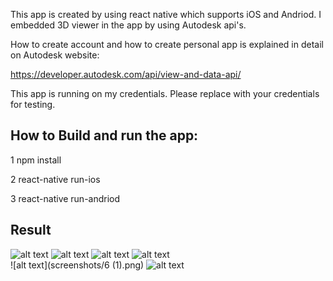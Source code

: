 
This app is created by using react native which supports
iOS and Andriod. I embedded 3D viewer in the app by using
Autodesk api's.

How to create account and how to create personal app is explained in detail
on Autodesk website:

https://developer.autodesk.com/api/view-and-data-api/

This app is running on my credentials. Please replace with your credentials for testing.

## How to Build and run the app:

1 npm install

2 react-native run-ios

3 react-native run-andriod


## Result


![alt text](screenshots/01.png)  ![alt text](screenshots/02.png) ![alt text](screenshots/3.png) ![alt text](screenshots/5.png)  
![alt text](screenshots/6 (1).png) ![alt text](screenshots/7.png) 

